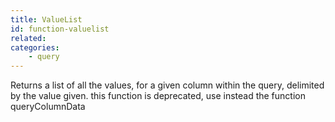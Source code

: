 ```yaml
---
title: ValueList
id: function-valuelist
related:
categories:
    - query
---
```


Returns a list of all the values, for a given column within the query, delimited by the value given.
		this function is deprecated, use instead the function queryColumnData